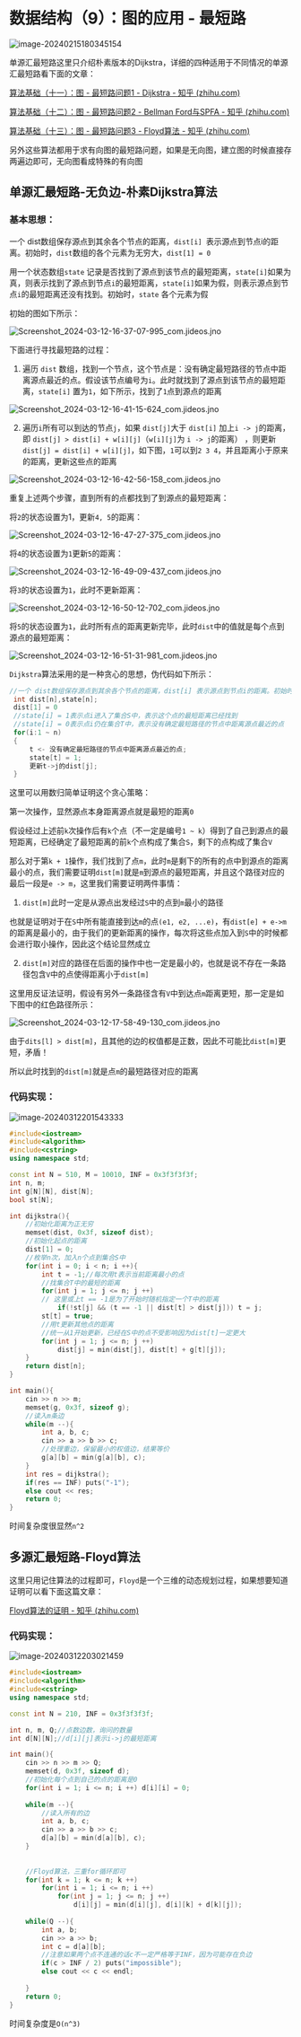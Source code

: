 # 数据结构（9）：图的应用 - 最短路

![image-20240215180345154](https://typora-1310242472.cos.ap-nanjing.myqcloud.com/typora_img/image-20240215180345154.png)

单源汇最短路这里只介绍朴素版本的Dijkstra，详细的四种适用于不同情况的单源汇最短路看下面的文章：

[算法基础（十一）：图 - 最短路问题1 - Dijkstra - 知乎 (zhihu.com)](https://zhuanlan.zhihu.com/p/583873854)

[算法基础（十二）：图 - 最短路问题2 - Bellman Ford与SPFA - 知乎 (zhihu.com)](https://zhuanlan.zhihu.com/p/584395700)

[算法基础（十三）：图 - 最短路问题3 - Floyd算法 - 知乎 (zhihu.com)](https://zhuanlan.zhihu.com/p/584539200)

另外这些算法都用于求有向图的最短路问题，如果是无向图，建立图的时候直接存两遍边即可，无向图看成特殊的有向图

## 单源汇最短路-无负边-朴素Dijkstra算法

### **基本思想：**

一个 dist数组保存源点到其余各个节点的距离，`dist[i] `表示源点到节点i的距离。初始时，`dist`数组的各个元素为无穷大，`dist[1] = 0`

用一个状态数组`state` 记录是否找到了源点到该节点的最短距离，`state[i]`如果为真，则表示找到了源点到节点`i`的最短距离，`state[i]`如果为假，则表示源点到节点`i`的最短距离还没有找到。初始时，`state` 各个元素为假

初始的图如下所示：

![Screenshot_2024-03-12-16-37-07-995_com.jideos.jno](https://typora-1310242472.cos.ap-nanjing.myqcloud.com/typora_img/Screenshot_2024-03-12-16-37-07-995_com.jideos.jno.png)

下面进行寻找最短路的过程：

1. 遍历 `dist` 数组，找到一个节点，这个节点是：没有确定最短路径的节点中距离源点最近的点。假设该节点编号为`i`。此时就找到了源点到该节点的最短距离，`state[i]` 置为`1`，如下所示，找到了`1`点到源点的距离

![Screenshot_2024-03-12-16-41-15-624_com.jideos.jno](https://typora-1310242472.cos.ap-nanjing.myqcloud.com/typora_img/Screenshot_2024-03-12-16-41-15-624_com.jideos.jno.png)

2. 遍历`i`所有可以到达的节点`j`，如果 `dist[j]`大于 `dist[i]` 加上`i -> j`的距离，即 `dist[j] > dist[i] + w[i][j]`（`w[i][j]`为 `i -> j`的距离） ，则更新 `dist[j] = dist[i] + w[i][j]`，如下图，`1`可以到`2 3 4`，并且距离小于原来的距离，更新这些点的距离

![Screenshot_2024-03-12-16-42-56-158_com.jideos.jno](https://typora-1310242472.cos.ap-nanjing.myqcloud.com/typora_img/Screenshot_2024-03-12-16-42-56-158_com.jideos.jno.png)

重复上述两个步骤，直到所有的点都找到了到源点的最短距离：

将`2`的状态设置为1，更新`4, 5`的距离：

![Screenshot_2024-03-12-16-47-27-375_com.jideos.jno](https://typora-1310242472.cos.ap-nanjing.myqcloud.com/typora_img/Screenshot_2024-03-12-16-47-27-375_com.jideos.jno.png)

将`4`的状态设置为`1`更新`5`的距离：

![Screenshot_2024-03-12-16-49-09-437_com.jideos.jno](https://typora-1310242472.cos.ap-nanjing.myqcloud.com/typora_img/Screenshot_2024-03-12-16-49-09-437_com.jideos.jno.png)

将`3`的状态设置为`1`，此时不更新距离：

![Screenshot_2024-03-12-16-50-12-702_com.jideos.jno](https://typora-1310242472.cos.ap-nanjing.myqcloud.com/typora_img/Screenshot_2024-03-12-16-50-12-702_com.jideos.jno.png)

将`5`的状态设置为`1`，此时所有点的距离更新完毕，此时`dist`中的值就是每个点到源点的最短距离：

![Screenshot_2024-03-12-16-51-31-981_com.jideos.jno](https://typora-1310242472.cos.ap-nanjing.myqcloud.com/typora_img/Screenshot_2024-03-12-16-51-31-981_com.jideos.jno.png)

`Dijkstra`算法采用的是一种贪心的思想，伪代码如下所示：

```cpp
//一个 dist数组保存源点到其余各个节点的距离，dist[i] 表示源点到节点i的距离。初始时，dist数组的各个元素为无穷大
 int dist[n],state[n];
 dist[1] = 0
 //state[i] = 1表示点i进入了集合S中，表示这个点的最短距离已经找到
 //state[i] = 0表示点i仍在集合T中，表示没有确定最短路径的节点中距离源点最近的点
 for(i:1 ~ n)
 {
     t <- 没有确定最短路径的节点中距离源点最近的点;
     state[t] = 1;
     更新t->j的dist[j];
 }
```

这里可以用数归简单证明这个贪心策略：

第一次操作，显然源点本身距离源点就是最短的距离`0`

假设经过上述前`k`次操作后有`k`个点（不一定是编号`1 ~ k`）得到了自己到源点的最短距离，已经确定了最短距离的前`k`个点构成了集合`S`，剩下的点构成了集合`V`

那么对于第`k + 1`操作，我们找到了点`m`，此时`m`是剩下的所有的点中到源点的距离最小的点，我们需要证明`dist[m]`就是`m`到源点的最短距离，并且这个路径对应的最后一段是`e -> m`，这里我们需要证明两件事情：

1. `dist[m]`此时一定是从源点出发经过`S`中的点到`m`最小的路径

也就是证明对于在`S`中所有能直接到达`m`的点`(e1, e2, ...e)`，有`dist[e] + e->m`的距离是最小的，由于我们的更新距离的操作，每次将这些点加入到`S`中的时候都会进行取小操作，因此这个结论显然成立

2. `dist[m]`对应的路径在后面的操作中也一定是最小的，也就是说不存在一条路径包含`V`中的点使得距离小于`dist[m]`

这里用反证法证明，假设有另外一条路径含有`V`中到达点`m`距离更短，那一定是如下图中的红色路径所示：

![Screenshot_2024-03-12-17-58-49-130_com.jideos.jno](https://typora-1310242472.cos.ap-nanjing.myqcloud.com/typora_img/Screenshot_2024-03-12-17-58-49-130_com.jideos.jno.png)

由于`dits[l] > dist[m]`，且其他的边的权值都是正数，因此不可能比`dist[m]`更短，矛盾！

所以此时找到的`dist[m]`就是点`m`的最短路径对应的距离

### 代码实现：

![image-20240312201543333](https://typora-1310242472.cos.ap-nanjing.myqcloud.com/typora_img/image-20240312201543333.png)

```cpp
#include<iostream>
#include<algorithm>
#include<cstring>
using namespace std;

const int N = 510, M = 10010, INF = 0x3f3f3f3f;
int n, m;
int g[N][N], dist[N];
bool st[N];

int dijkstra(){
    //初始化距离为正无穷
    memset(dist, 0x3f, sizeof dist);
    //初始化起点的距离
    dist[1] = 0;
    //枚举n次，加入n个点到集合S中
    for(int i = 0; i < n; i ++){
        int t = -1;//每次用t表示当前距离最小的点
        //找集合T中的最短的距离
        for(int j = 1; j <= n; j ++)
        // 这里或上t == -1是为了开始时随机指定一个T中的距离
            if(!st[j] && (t == -1 || dist[t] > dist[j])) t = j;
        st[t] = true;
        //用t更新其他点的距离
        //统一从1开始更新，已经在S中的点不受影响因为dist[t]一定更大
        for(int j = 1; j <= n; j ++)
            dist[j] = min(dist[j], dist[t] + g[t][j]);
    }
    return dist[n];
}

int main(){
    cin >> n >> m;
    memset(g, 0x3f, sizeof g);
    //读入m条边
    while(m --){
        int a, b, c;
        cin >> a >> b >> c;
        //处理重边，保留最小的权值边，结果等价
        g[a][b] = min(g[a][b], c); 
    }
    int res = dijkstra();
    if(res == INF) puts("-1");
    else cout << res;
    return 0;
}
```

时间复杂度很显然`n^2`

## 多源汇最短路-Floyd算法

这里只用记住算法的过程即可，`Floyd`是一个三维的动态规划过程，如果想要知道证明可以看下面这篇文章：

[Floyd算法的证明 - 知乎 (zhihu.com)](https://zhuanlan.zhihu.com/p/613716744)

### 代码实现：

![image-20240312203021459](https://typora-1310242472.cos.ap-nanjing.myqcloud.com/typora_img/image-20240312203021459.png)

```cpp
#include<iostream>
#include<algorithm>
#include<cstring>
using namespace std;

const int N = 210, INF = 0x3f3f3f3f;

int n, m, Q;//点数边数，询问的数量
int d[N][N];//d[i][j]表示i->j的最短距离

int main(){
    cin >> n >> m >> Q;
    memset(d, 0x3f, sizeof d);
    //初始化每个点到自己的点的距离是0
    for(int i = 1; i <= n; i ++) d[i][i] = 0;
    
    while(m --){
        //读入所有的边
        int a, b, c;
        cin >> a >> b >> c;
        d[a][b] = min(d[a][b], c);
    }
    
    
    //Floyd算法，三重for循环即可
    for(int k = 1; k <= n; k ++)
        for(int i = 1; i <= n; i ++)
            for(int j = 1; j <= n; j ++)
                d[i][j] = min(d[i][j], d[i][k] + d[k][j]);
                
    while(Q --){
        int a, b;
        cin >> a >> b;
        int c = d[a][b];
        //注意如果两个点不连通的话c不一定严格等于INF，因为可能存在负边
        if(c > INF / 2) puts("impossible");
        else cout << c << endl;
        
    }
    return 0;
}


```

时间复杂度是`O(n^3)`

